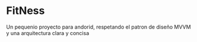 # FitNess
Un pequenio proyecto para andorid, respetando el patron de diseño MVVM y una arquitectura clara y concisa
